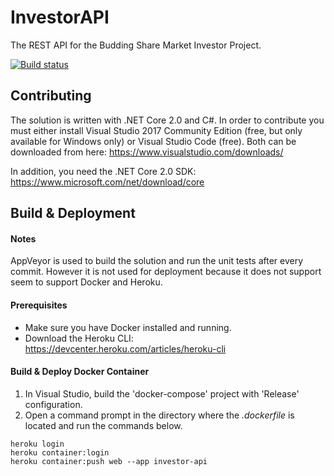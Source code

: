 # InvestorAPI
The REST API for the Budding Share Market Investor Project.

[![Build status](https://ci.appveyor.com/api/projects/status/65amkvdw2q1f6oej?svg=true)](https://ci.appveyor.com/project/programmingproject1/investorapi)

## Contributing

The solution is written with .NET Core 2.0 and C#. In order to contribute you must either install Visual Studio 2017 Community Edition (free, but only available for Windows only) or Visual Studio Code (free). Both can be downloaded from here: 
https://www.visualstudio.com/downloads/

In addition, you need the .NET Core 2.0 SDK: 
https://www.microsoft.com/net/download/core

## Build & Deployment

#### Notes
AppVeyor is used to build the solution and run the unit tests after every commit. However it is not used for deployment because it does not support seem to support Docker and Heroku.

#### Prerequisites
* Make sure you have Docker installed and running.
* Download the Heroku CLI: https://devcenter.heroku.com/articles/heroku-cli

#### Build & Deploy Docker Container
1. In Visual Studio, build the 'docker-compose' project with 'Release' configuration.
2. Open a command prompt in the directory where the *.dockerfile* is located and run the commands below.

```
heroku login
heroku container:login
heroku container:push web --app investor-api
```
